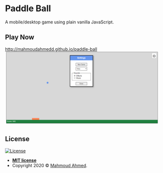 # Paddle Ball
A mobile/desktop game using plain vanilla JavaScript.



Play Now
---
<a href="http://mahmoudahmedd.github.io/paddle-ball">http://mahmoudahmedd.github.io/paddle-ball</a>
![](_screenshot.png)


License
---
[![License](http://img.shields.io/:license-mit-blue.svg?style=flat-square)](http://badges.mit-license.org)

- **[MIT license](http://opensource.org/licenses/mit-license.php)**
- Copyright 2020 © <a href="http://mahmoud-ahmed.me/" target="_blank">Mahmoud Ahmed</a>.
